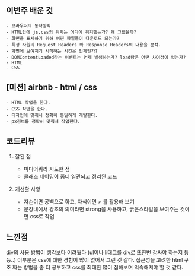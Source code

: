 ## 이번주 배운 것

    - 브라우저의 동작방식
    - HTML안에 js,css의 위치는 어디에 위치했는가? 왜 그랬을까?
    - 화면을 표시하기 위해 어떤 파일들이 다운로드 되는가?
    - 특정 자원의 Request Headers 와 Response Headers의 내용을 분석.
    - 화면에 보여지기 시작하는 시간은 언제인가?
    - DOMContentLoaded라는 이벤트는 언제 발생하는가? load랑은 어떤 차이점이 있는가?
    - HTML
    - CSS

## [미션] airbnb - html / css

    - HTML 작업을 한다.
    - CSS 작업을 한다.
    - 디자인에 맞춰서 정확히 동일하게 개발한다.
    - px정보를 정확히 맞춰서 작업한다.

## 코드리뷰

1. 잘된 점

   - 미디어쿼리 시도한 점
   - 클래스 네이밍이 좀더 일관되고 정리된 코드

2. 개선할 사항
   - 자손이면 공백으로 하고, 자식이면 > 를 활용해 보기
   - 문장내에서 강조의 의미라면 strong을 사용하고,
     굵은스타일을 보여주는 것이면 css로 작업

## 느낀점

div의 사용 방법이 생각보다 어려웠다 (ul이나 li태그를 div로 또한번 감싸야 하는지 등등..) 이부분은 css에 대한 경험이 많이 없어서 그런 것 같다. 접근성을 고려한 html 구조 짜는 방법을 좀 더 공부하고 css를 최대한 많이 접해보며 익숙해져야 할 것 같다.
